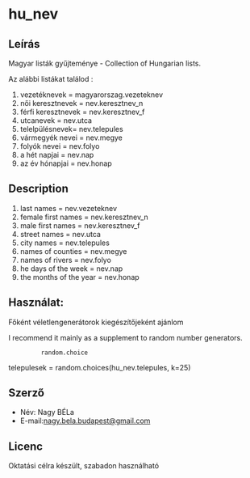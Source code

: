 # hu_nev


## Leírás

Magyar listák gyűjteménye - Collection of Hungarian lists.

Az alábbi listákat találod :
1. vezetéknevek   =  magyarorszag.vezeteknev
2. női keresztnevek  = nev.keresztnev_n
3. férfi keresztnevek = nev.keresztnev_f
4. utcanevek = nev.utca
5. telelpülésnevek= nev.telepules
6. vármegyék nevei = nev.megye
7. folyók nevei = nev.folyo
8. a hét napjai = nev.nap
9. az év hónapjai = nev.honap

## Description
1. last names =  nev.vezeteknev
2. female first names = nev.keresztnev_n
3. male first names  = nev.keresztnev_f
4. street names = nev.utca
5. city names = nev.telepules
6. names of counties = nev.megye
7. names of rivers = nev.folyo
8. he days of the week = nev.nap
9. the months of the year = nev.honap
## Használat:

 Főként véletlengenerátorok kiegészítőjeként ajánlom
 
I recommend it mainly as a supplement to random number generators. 
       
             random.choice
telepulesek = random.choices(hu_nev.telepules, k=25)


## Szerző

* Név: Nagy BÉLa
* E-mail:nagy.bela.budapest@gmail.com

## Licenc

Oktatási célra készült, szabadon használható
